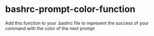 # bashrc-prompt-color-function
Add this function to your .bashrc file to represent the success of your command with the color of the next prompt
